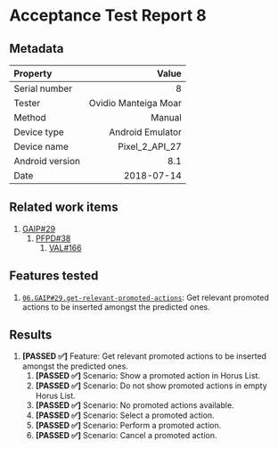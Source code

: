 # Acceptance Test Report 8

## Metadata

| Property | Value |
|:--|--:|
| Serial number | 8 |
| Tester | Ovidio Manteiga Moar |
| Method | Manual |
| Device type | Android Emulator |
| Device name | Pixel_2_API_27 |
| Android version | 8.1 |
| Date | 2018-07-14 |

## Related work items

1. [GAIP#29](https://lateaint.visualstudio.com/HorusSense/_workitems/edit/29)
    1. [PFPD#38](https://lateaint.visualstudio.com/HorusSense/_workitems/edit/38)
        1. [VAL#166](https://lateaint.visualstudio.com/HorusSense/_workitems/edit/166)

## Features tested

1. [`06.GAIP#29.get-relevant-promoted-actions`](../../../AcceptanceTests): Get relevant promoted actions to be inserted amongst the predicted ones.

## Results

1. **[PASSED ✅]** Feature: Get relevant promoted actions to be inserted amongst the predicted ones.
    1. **[PASSED ✅]** Scenario: Show a promoted action in Horus List.
    2. **[PASSED ✅]** Scenario: Do not show promoted actions in empty Horus List.
    3. **[PASSED ✅]** Scenario: No promoted actions available.
    4. **[PASSED ✅]** Scenario: Select a promoted action.
    5. **[PASSED ✅]** Scenario: Perform a promoted action.
    6. **[PASSED ✅]** Scenario: Cancel a promoted action.
